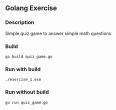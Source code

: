 ## Golang Exercise

### Description

Simple quiz game to answer simple math questions

### Build

```
go build quiz_game.go
```

### Run with build

```
./exercise_1.exe
```

### Run without build

```
go run quiz_game.go
```